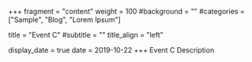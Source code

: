 +++
fragment = "content"
weight = 100
#background = ""
#categories = ["Sample", "Blog", "Lorem Ipsum"]

title = "Event C"
#subtitle = ""
title_align = "left"

display_date = true
date = 2019-10-22
+++
Event C Description